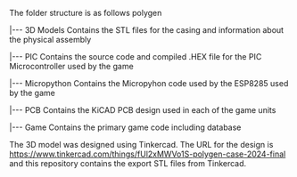 
The folder structure is as follows
polygen

  |--- 3D Models        Contains the STL files for the casing and information about the physical assembly
  
  |--- PIC              Contains the source code and compiled .HEX file for the PIC Microcontroller used by the game
  
  |--- Micropython      Contains the Micropyhon code used by the ESP8285 used by the game
  
  |--- PCB              Contains the KiCAD PCB design used in each of the game units
  
  |--- Game             Contains the primary game code including database
  

The 3D model was designed using Tinkercad.  The URL for the design is https://www.tinkercad.com/things/fUl2xMWVo1S-polygen-case-2024-final and this repository contains the export STL files from Tinkercad.
